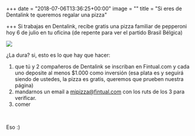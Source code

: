 +++
date = "2018-07-06T13:36:25+00:00"
image = ""
title = "Si eres de Dentalink te queremos regalar una pizza"

+++
Si trabajas en Dentalink, recibe gratis una pizza familiar de pepperoni hoy 6 de julio en tu oficina (de repente para ver el partido Brasil Bélgica)

![](/uploads/pizza-1344720_640.jpg)

¿La dura? si, esto es lo que hay que hacer:

1. que tú y 2 compañeros de Dentalink se inscriban en Fintual.com y cada uno deposite al menos $1.000 como inversión (esa plata es y seguirá siendo de ustedes, la pizza es gratis, queremos que prueben nuestra página)
2. mandarnos un email a mipizza@fintual.com con los ruts de los 3 para verificar.
3. comer

<br>

Eso :)